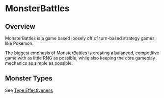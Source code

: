 # MonsterBattles

## Overview
MonsterBattles is a game based loosely off of turn-based strategy games like Pokemon.

The biggest emphasis of MonsterBattles is creating a balanced, competitive game with as little RNG as possible,
while also keeping the core gameplay mechanics as simple as possible.

## Monster Types
See [Type Effectiveness]()
